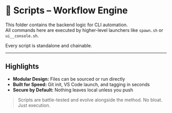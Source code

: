# 🧠 Scripts – Workflow Engine

This folder contains the backend logic for CLI automation.  
All commands here are executed by higher-level launchers like `spawn.sh` or `ui__console.sh`.

Every script is standalone and chainable.

---

## Highlights

- **Modular Design:** Files can be sourced or run directly
- **Built for Speed:** Git init, VS Code launch, and tagging in seconds
- **Secure by Default:** Nothing leaves local unless you push

> Scripts are battle-tested and evolve alongside the method. No bloat. Just execution.
